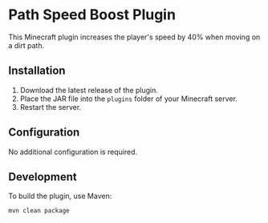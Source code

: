 # Path Speed Boost Plugin

This Minecraft plugin increases the player's speed by 40% when moving on a dirt path.

## Installation

1. Download the latest release of the plugin.
2. Place the JAR file into the `plugins` folder of your Minecraft server.
3. Restart the server.

## Configuration

No additional configuration is required.

## Development

To build the plugin, use Maven:

```bash
mvn clean package
